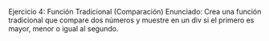 Ejercicio 4: Función Tradicional (Comparación)
Enunciado:
Crea una función tradicional que compare dos números y muestre en un div si el primero es mayor, menor o igual al segundo.
